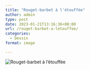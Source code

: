 ```yaml
---
title: "Rouget-barbet à l'étouffée"
author: admin
type: post
date: 2023-01-21T13:16:36+00:00
url: /rouget-barbet-a-letouffee/
categories:
  - Dessin
format: image

---
```


![Rouget-barbet à l&rsquo;étouffée](./img_0373.jpg)
